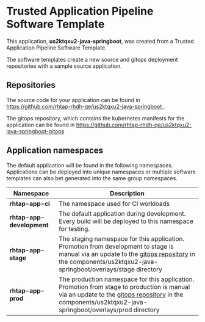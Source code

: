 # Trusted Application Pipeline Software Template

This application, **us2ktqxu2-java-springboot**, was created from a Trusted Application Pipeline Software Template.

The software templates create a new source and gitops deployment repositories with a sample source application. 

## Repositories

The source code for your application can be found in [https://github.com/rhtap-rhdh-qe/us2ktqxu2-java-springboot ](https://github.com/rhtap-rhdh-qe/us2ktqxu2-java-springboot ).
 
The gitops repository, which contains the kubernetes manifests for the application can be found in 
[https://github.com/rhtap-rhdh-qe/us2ktqxu2-java-springboot-gitops ](https://github.com/rhtap-rhdh-qe/us2ktqxu2-java-springboot-gitops ) 

## Application namespaces 

The default application will be found in the following namespaces. Applications can be deployed into unique namespaces or multiple software templates can also bet generated into the same group namespaces.  

|  Namespace   |  Description   |  
| -------- | -------- |
| **rhtap-app-ci** | The namespace used for CI workloads |
| **rhtap-app-development** | The default application during development. Every build will be deployed to this namespace for testing. |
| **rhtap-app-stage** | The staging namespace for this application. Promotion from development to stage is manual via an update to the [gitops repository](https://github.com/rhtap-rhdh-qe/us2ktqxu2-java-springboot-gitops ) in the components/us2ktqxu2-java-springboot/overlays/stage directory |
| **rhtap-app-prod** | The production namespace for this application. Promotion from stage to production is manual via an update to the [gitops repository](https://github.com/rhtap-rhdh-qe/us2ktqxu2-java-springboot-gitops ) in the components/us2ktqxu2-java-springboot/overlays/prod directory |